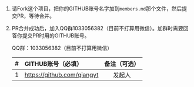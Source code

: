 
1. 请Fork这个项目，把你的GITHUB账号名字加到`members.md`那个文件，然后提交PR，等待合并。

2. PR合并成功后，加入QQ群1033056382（目前不打算用微信）。加群时需要回答你提交PR时用的GITHUB账号。

   QQ群：1033056382（目前不打算用微信）

    | #     | GITHUB账号（必填）                     | 备注（可选）                    |
    | :---: | :----------------------------------- | :---------------------------: |
    |  1    | https://github.com/qiangyt           | 发起人                         |